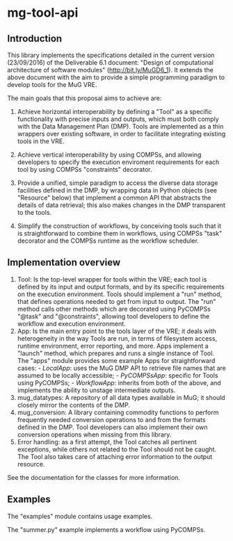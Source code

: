 # mg-tool-api

## Introduction
This library implements the specifications detailed in the
current version (23/09/2016) of the Deliverable 6.1 document: "Design of
computational architecture of software modules" (http://bit.ly/MuGD6_1). It
extends the above document with the aim to provide a simple programming
paradigm to develop tools for the MuG VRE.

The main goals that this proposal aims to achieve are:

1. Achieve horizontal interoperability by defining a "Tool" as a specific
functionality with precise inputs and outputs, which must both comply with the
Data Management Plan (DMP). Tools are implemented as a thin wrappers over
existing software, in order to facilitate integrating existing tools in the
VRE.

2. Achieve vertical interoperability by using COMPSs, and allowing
developers to specify the execution enviroment requirements for each tool by
using COMPSs "constraints" decorator. 

3. Provide a unified, simple paradigm to access the diverse data storage
facilities defined in the DMP, by wrapping data in Python objects (see
"Resource" below) that implement a common API that abstracts the details of
data retrieval; this also makes changes in the DMP transparent to the tools.

4. Simplify the construction of workflows, by conceiving tools such that it is
straightforward to combine them in workflows, using COMPSs "task" decorator and
the COMPSs runtime as the workflow scheduler. 

## Implementation overview
1. Tool:
	Is the top-level wrapper for tools within the VRE; each tool is defined
	by its input and output formats, and by its specific requirements on the
	execution environment. Tools should implement a "run" method, that defines
	operations needed to get from input to output. The "run" method calls other
	methods which are decorated using PyCOMPSs "@task" and "@constraints",
	allowing tool developers to define the workflow and execution environment.
2. App:
	Is the main entry point to the tools layer of the VRE; it deals with heterogeneity
	in the way Tools are run, in terms of filesystem access, runtime environment,
	error reporting, and more. Apps implement a "launch" method, which prepares 
	and runs a single instance of Tool. The "apps" module provides some example
	Apps for straightforward cases:
		- *LocalApp*: uses the MuG DMP API to retrieve file names that are assumed
		to be locally accessible;
		- *PyCOMPSsApp*: specific for Tools using PyCOMPSs;
		- *WorkflowApp*: inherits from both of the above, and implements the ability
		to unstage intermediate outputs.
3. mug_datatypes:
     A repository of all data types available in MuG; it should closely mirror
     the contents of the DMP. 
4. mug_conversion:
     A library containing commodity functions to perform frequently needed
     conversion operations to and from the formats defined in the DMP. Tool
     developers can also implement their own conversion operations when missing
     from this library.
5. Error handling:
     as a first attempt, the Tool catches all pertinent exceptions, while
     others not related to the Tool should not be caught. The Tool also takes
     care of attaching error information to the output resource.

See the documentation for the classes for more information.

## Examples

The "examples" module contains usage examples.

The "summer.py" example implements a workflow using PyCOMPSs.

